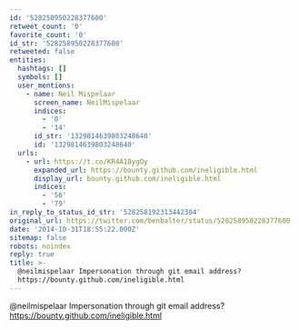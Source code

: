 ```yaml
---
id: '528258950228377600'
retweet_count: '0'
favorite_count: '0'
id_str: '528258950228377600'
retweeted: false
entities:
  hashtags: []
  symbols: []
  user_mentions:
    - name: Neil Mispelaar
      screen_name: NeilMispelaar
      indices:
        - '0'
        - '14'
      id_str: '1329814639803248640'
      id: '1329814639803248640'
  urls:
    - url: https://t.co/KR4A18ygOy
      expanded_url: https://bounty.github.com/ineligible.html
      display_url: bounty.github.com/ineligible.html
      indices:
        - '56'
        - '79'
in_reply_to_status_id_str: '528258192313442304'
original_url: https://twitter.com/benbalter/status/528258950228377600
date: '2014-10-31T18:55:22.000Z'
sitemap: false
robots: noindex
reply: true
title: >-
  @neilmispelaar Impersonation through git email address?
  https://bounty.github.com/ineligible.html
---
```


@neilmispelaar Impersonation through git email address? https://bounty.github.com/ineligible.html
